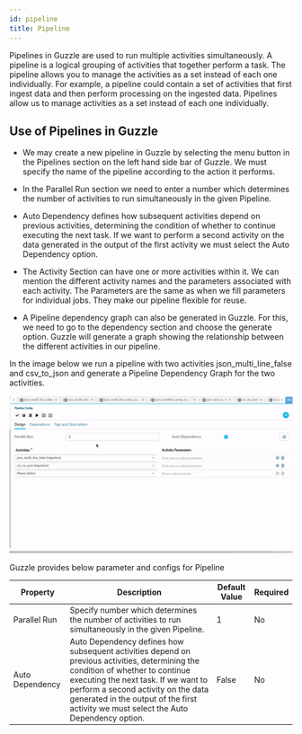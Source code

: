 ```yaml
---
id: pipeline
title: Pipeline
---
```


Pipelines in Guzzle are used to run multiple activities simultaneously. A pipeline is a logical grouping of activities that together perform a task. The pipeline allows you to manage the activities as a set instead of each one individually. For example, a pipeline could contain a set of activities that first ingest data and then perform processing on the ingested data. Pipelines allow  us to manage activities as a set instead of each one individually.

## Use of Pipelines in Guzzle

* We may create a new pipeline in Guzzle by selecting the menu button in the Pipelines section on the left hand side bar of Guzzle. We must specify the name of the pipeline according to the action it performs.

* In the Parallel Run section we need to enter a number which determines the number of activities to run simultaneously in the given Pipeline.

* Auto Dependency defines how subsequent activities depend on previous activities, determining the condition of whether to continue executing the next task. If we want to perform a second activity on the data generated in the output of the first activity we must select the Auto Dependency option.

* The Activity Section can have one or more activities within it. We can mention the different activity names and the parameters associated with each activity. The Parameters are the same as when we fill parameters for individual jobs. They make our pipeline flexible for reuse.

* A Pipeline dependency graph can also be generated in Guzzle. For this, we need to go to the dependency section and choose the generate option. Guzzle will generate a graph showing the relationship between the different activities in our pipeline.

In the image below we run a pipeline with two activities json_multi_line_false and csv_to_json and generate a Pipeline Dependency Graph for the two activities.

![image alt text](/img/docs/how-to-guides/ingest_data/ezgif.com-gif-maker(4).gif)

Guzzle provides below parameter and configs for Pipeline

|Property|Description|Default Value|Required|
|--- |--- |--- |--- |
|Parallel Run|Specify number which determines the number of activities to run simultaneously in the given Pipeline.|1|No|
|Auto Dependency|Auto Dependency defines how subsequent activities depend on previous activities, determining the condition of whether to continue executing the next task. If we want to perform a second activity on the data generated in the output of the first activity we must select the Auto Dependency option.|False|No|



